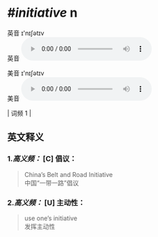 # ***\#initiative*** n
英音 ɪ'nɪʃətɪv  
英音
<audio src="./media/initiative1_AAC.aac" controls="controls"></audio>

美音 ɪ'nɪʃətɪv  
美音
<audio src="./media/initiative2_AAC.aac" controls="controls"></audio>



| 词频 1 |  

英文释义
---
### 1.*高义频：* **[C] 倡议：**  

 > China’s Belt and Road Initiative  
 > 中国“一带一路”倡议    

### 2.*高义频：* **[U] 主动性：**  

 > use one’s initiative  
 > 发挥主动性    


